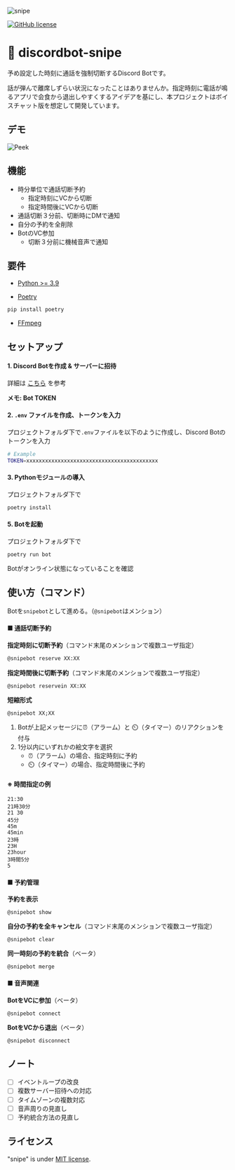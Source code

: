 ![snipe](https://user-images.githubusercontent.com/36104864/115669007-c3bdbd80-a382-11eb-908e-ec4a9e7d9aba.png)

[![GitHub license](https://img.shields.io/github/license/88IO/snipe)](https://github.com/88IO/snipe/blob/master/LICENSE)

# 🔫 discordbot-snipe

予め設定した時刻に通話を強制切断するDiscord Botです。

話が弾んで離席しずらい状況になったことはありませんか。指定時刻に電話が鳴るアプリで会食から退出しやすくするアイデアを基にし、本プロジェクトはボイスチャット版を想定して開発しています。

## デモ

![Peek](https://user-images.githubusercontent.com/36104864/115669212-fcf62d80-a382-11eb-80b9-94219dcc40a8.gif)

## 機能

- 時分単位で通話切断予約
  - 指定時刻にVCから切断
  - 指定時間後にVCから切断
- 通話切断３分前、切断時にDMで通知
- 自分の予約を全削除
- BotのVC参加
  - 切断３分前に機械音声で通知

## 要件

* [Python >= 3.9](https://www.python.org/)

* [Poetry](https://github.com/python-poetry/poetry)

```bash
pip install poetry
```

- [FFmpeg](https://www.ffmpeg.org/)

## セットアップ

#### 1. Discord Botを作成 & サーバーに招待

詳細は [こちら](https://discordpy.readthedocs.io/ja/latest/discord.html#:~:text=Make%20sure%20you're%20logged%20on%20to%20the%20Discord%20website.&text=%E3%80%8CNew%20Application%E3%80%8D%E3%83%9C%E3%82%BF%E3%83%B3%E3%82%92%E3%82%AF%E3%83%AA%E3%83%83%E3%82%AF,%E3%83%A6%E3%83%BC%E3%82%B6%E3%83%BC%E3%82%92%E4%BD%9C%E6%88%90%E3%81%97%E3%81%BE%E3%81%99%E3%80%82) を参考

**メモ: Bot TOKEN**

#### 2. `.env` ファイルを作成、トークンを入力

プロジェクトフォルダ下で`.env`ファイルを以下のように作成し、Discord Botのトークンを入力

```bash
# Example
TOKEN=xxxxxxxxxxxxxxxxxxxxxxxxxxxxxxxxxxxxxxxxxx
```

#### 3. Pythonモジュールの導入

プロジェクトフォルダ下で

```bash
poetry install
```

#### 5. Botを起動

プロジェクトフォルダ下で

```
poetry run bot
```

Botがオンライン状態になっていることを確認

## 使い方（コマンド）

Botを`snipebot`として進める。（`@snipebot`はメンション）

#### ■ 通話切断予約

**指定時刻に切断予約**（コマンド末尾のメンションで複数ユーザ指定）

```bash
@snipebot reserve XX:XX
```

**指定時間後に切断予約**（コマンド末尾のメンションで複数ユーザ指定）

```
@snipebot reservein XX:XX
```

**短縮形式**

```
@snipebot XX;XX
```

1. Botが上記メッセージに⏰（アラーム）と ⏲️（タイマー）のリアクションを付与
2. 1分以内にいずれかの絵文字を選択
   - ⏰（アラーム）の場合、指定時刻に予約
   - ⏲️（タイマー）の場合、指定時間後に予約

#### ※ 時間指定の例

```
21:30
21時30分
21 30
45分
45m
45min
23時
23H
23hour
3時間5分
5
```

#### ■ 予約管理

**予約を表示**

```
@snipebot show
```

**自分の予約を全キャンセル**（コマンド末尾のメンションで複数ユーザ指定）

```
@snipebot clear
```

**同一時刻の予約を統合**（ベータ）

```
@snipebot merge
```

#### ■ 音声関連

**BotをVCに参加**（ベータ）

```
@snipebot connect
```

**BotをVCから退出**（ベータ）

```
@snipebot disconnect
```

## ノート

- [ ] イベントループの改良
- [ ] 複数サーバー招待への対応
- [ ] タイムゾーンの複数対応
- [ ] 音声周りの見直し
- [ ] 予約統合方法の見直し

## ライセンス

"snipe" is under [MIT license](https://en.wikipedia.org/wiki/MIT_License).
